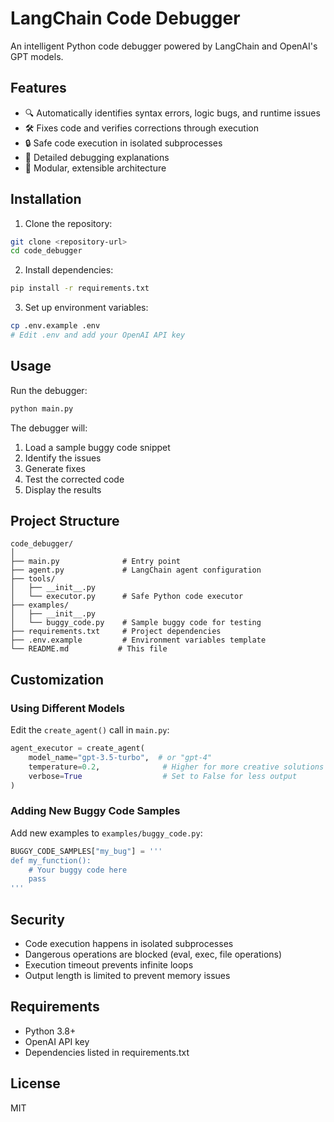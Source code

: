 # LangChain Code Debugger

An intelligent Python code debugger powered by LangChain and OpenAI's GPT models.

## Features

- 🔍 Automatically identifies syntax errors, logic bugs, and runtime issues
- 🛠️ Fixes code and verifies corrections through execution
- 🔒 Safe code execution in isolated subprocesses
- 📝 Detailed debugging explanations
- 🎯 Modular, extensible architecture

## Installation

1. Clone the repository:
```bash
git clone <repository-url>
cd code_debugger
```

2. Install dependencies:
```bash
pip install -r requirements.txt
```

3. Set up environment variables:
```bash
cp .env.example .env
# Edit .env and add your OpenAI API key
```

## Usage

Run the debugger:
```bash
python main.py
```

The debugger will:
1. Load a sample buggy code snippet
2. Identify the issues
3. Generate fixes
4. Test the corrected code
5. Display the results

## Project Structure

```
code_debugger/
│
├── main.py              # Entry point
├── agent.py             # LangChain agent configuration
├── tools/
│   ├── __init__.py
│   └── executor.py      # Safe Python code executor
├── examples/
│   ├── __init__.py
│   └── buggy_code.py    # Sample buggy code for testing
├── requirements.txt     # Project dependencies
├── .env.example         # Environment variables template
└── README.md           # This file
```

## Customization

### Using Different Models

Edit the `create_agent()` call in `main.py`:
```python
agent_executor = create_agent(
    model_name="gpt-3.5-turbo",  # or "gpt-4"
    temperature=0.2,              # Higher for more creative solutions
    verbose=True                  # Set to False for less output
)
```

### Adding New Buggy Code Samples

Add new examples to `examples/buggy_code.py`:
```python
BUGGY_CODE_SAMPLES["my_bug"] = '''
def my_function():
    # Your buggy code here
    pass
'''
```

## Security

- Code execution happens in isolated subprocesses
- Dangerous operations are blocked (eval, exec, file operations)
- Execution timeout prevents infinite loops
- Output length is limited to prevent memory issues

## Requirements

- Python 3.8+
- OpenAI API key
- Dependencies listed in requirements.txt

## License

MIT
